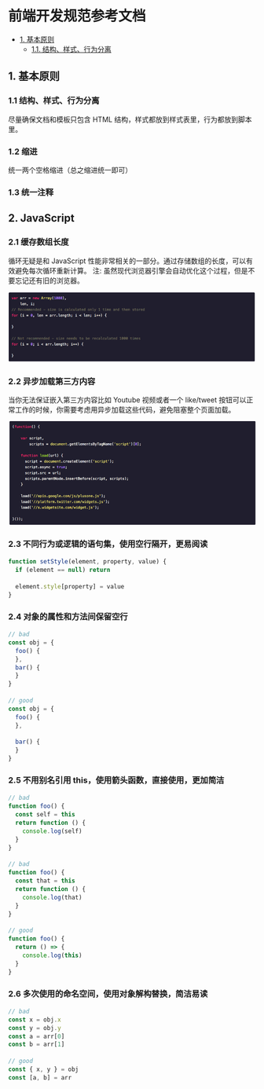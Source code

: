 # 前端开发规范参考文档
* [1. 基本原则](#1-基本原则)
    * [1.1. 结构、样式、行为分离](#1.1-结构、样式、行为分离)


## 1. 基本原则
### 1.1 结构、样式、行为分离
尽量确保文档和模板只包含 HTML 结构，样式都放到样式表里，行为都放到脚本里。
### 1.2 缩进
统一两个空格缩进（总之缩进统一即可）
### 1.3 统一注释

## 2. JavaScript
### 2.1 缓存数组长度
循环无疑是和 JavaScript 性能非常相关的一部分。通过存储数组的长度，可以有效避免每次循环重新计算。
注: 虽然现代浏览器引擎会自动优化这个过程，但是不要忘记还有旧的浏览器。

![alt](./imgs/栗子.png)

### 2.2 异步加载第三方内容
当你无法保证嵌入第三方内容比如 Youtube 视频或者一个 like/tweet 按钮可以正常工作的时候，你需要考虑用异步加载这些代码，避免阻塞整个页面加载。

![alt](./imgs/async.png)

### 2.3 不同行为或逻辑的语句集，使用空行隔开，更易阅读
```js
function setStyle(element, property, value) {
  if (element == null) return

  element.style[property] = value
}
```

### 2.4 对象的属性和方法间保留空行
```js
// bad
const obj = {
  foo() {
  },
  bar() {
  }
}

// good
const obj = {
  foo() {
  },

  bar() {
  }
}
```
### 2.5 不用别名引用 this，使用箭头函数，直接使用，更加简洁

```js
// bad
function foo() {
  const self = this
  return function () {
    console.log(self)
  }
}

// bad
function foo() {
  const that = this
  return function () {
    console.log(that)
  }
}

// good
function foo() {
  return () => {
    console.log(this)
  }
}
```

### 2.6 多次使用的命名空间，使用对象解构替换，简洁易读
```js
// bad
const x = obj.x
const y = obj.y
const a = arr[0]
const b = arr[1]

// good
const { x, y } = obj
const [a, b] = arr
```
